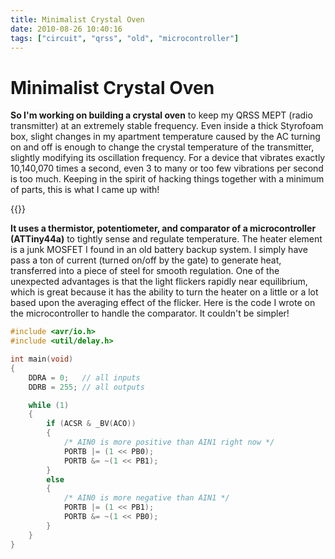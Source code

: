 ```yaml
---
title: Minimalist Crystal Oven
date: 2010-08-26 10:40:16
tags: ["circuit", "qrss", "old", "microcontroller"]
---
```


# Minimalist Crystal Oven

__So I'm working on building a crystal oven__ to keep my QRSS MEPT (radio transmitter) at an extremely stable frequency. Even inside a thick Styrofoam box, slight changes in my apartment temperature caused by the AC turning on and off is enough to change the crystal temperature of the transmitter, slightly modifying its oscillation frequency. For a device that vibrates exactly 10,140,070 times a second, even 3 to many or too few vibrations per second is too much. Keeping in the spirit of hacking things together with a minimum of parts, this is what I came up with!

{{<youtube P3tmFMWZn90>}}

__It uses a thermistor, potentiometer, and comparator of a microcontroller (ATTiny44a)__ to tightly sense and regulate temperature. The heater element is a junk MOSFET I found in an old battery backup system. I simply have pass a ton of current (turned on/off by the gate) to generate heat, transferred into a piece of steel for smooth regulation. One of the unexpected advantages is that the light flickers rapidly near equilibrium, which is great because it has the ability to turn the heater on a little or a lot based upon the averaging effect of the flicker. Here is the code I wrote on the microcontroller to handle the comparator. It couldn't be simpler!

```c
#include <avr/io.h>
#include <util/delay.h>

int main(void)
{
    DDRA = 0;   // all inputs
    DDRB = 255; // all outputs

    while (1)
    {
        if (ACSR & _BV(ACO))
        {
            /* AIN0 is more positive than AIN1 right now */
            PORTB |= (1 << PB0);
            PORTB &= ~(1 << PB1);
        }
        else
        {
            /* AIN0 is more negative than AIN1 */
            PORTB |= (1 << PB1);
            PORTB &= ~(1 << PB0);
        }
    }
}
```

